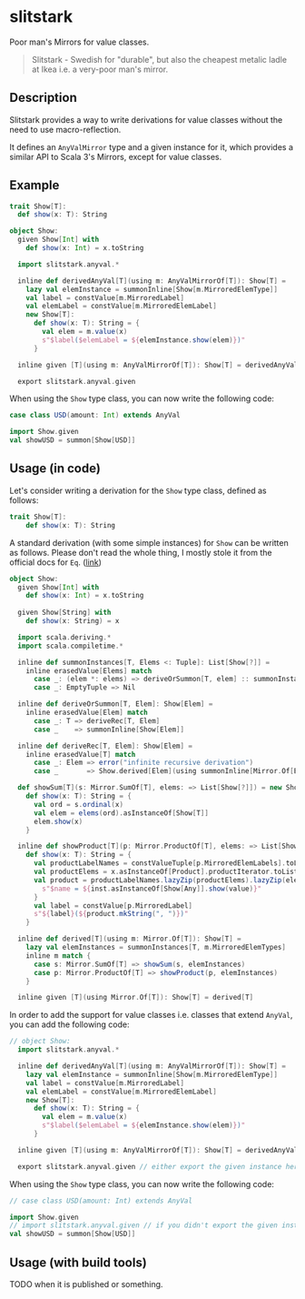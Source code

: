 # slitstark

Poor man's Mirrors for value classes.

> Slitstark - Swedish for "durable", but also the cheapest metalic ladle at Ikea i.e. a very-poor man's mirror.

## Description

Slitstark provides a way to write derivations for value classes without the need to use macro-reflection.

It defines an `AnyValMirror` type and a given instance for it, which provides a similar API to Scala 3's Mirrors, except for value classes.

## Example

```scala
trait Show[T]:
  def show(x: T): String

object Show:
  given Show[Int] with
    def show(x: Int) = x.toString

  import slitstark.anyval.*

  inline def derivedAnyVal[T](using m: AnyValMirrorOf[T]): Show[T] =
    lazy val elemInstance = summonInline[Show[m.MirroredElemType]]
    val label = constValue[m.MirroredLabel]
    val elemLabel = constValue[m.MirroredElemLabel]
    new Show[T]:
      def show(x: T): String = {
        val elem = m.value(x)
        s"$label($elemLabel = ${elemInstance.show(elem)})"
      }

  inline given [T](using m: AnyValMirrorOf[T]): Show[T] = derivedAnyVal[T]

  export slitstark.anyval.given
```

When using the `Show` type class, you can now write the following code:

```scala
case class USD(amount: Int) extends AnyVal

import Show.given
val showUSD = summon[Show[USD]]
```

## Usage (in code)

Let's consider writing a derivation for the `Show` type class, defined as follows:

```scala
trait Show[T]:
    def show(x: T): String
```

A standard derivation (with some simple instances) for `Show` can be written as follows. Please don't read the whole thing, I mostly stole it from the official docs for `Eq`. ([link]())

```scala
object Show:
  given Show[Int] with
    def show(x: Int) = x.toString
  
  given Show[String] with
    def show(x: String) = x

  import scala.deriving.*
  import scala.compiletime.*

  inline def summonInstances[T, Elems <: Tuple]: List[Show[?]] =
    inline erasedValue[Elems] match
      case _: (elem *: elems) => deriveOrSummon[T, elem] :: summonInstances[T, elems]
      case _: EmptyTuple => Nil

  inline def deriveOrSummon[T, Elem]: Show[Elem] =
    inline erasedValue[Elem] match
      case _: T => deriveRec[T, Elem]
      case _    => summonInline[Show[Elem]]

  inline def deriveRec[T, Elem]: Show[Elem] =
    inline erasedValue[T] match
      case _: Elem => error("infinite recursive derivation")
      case _       => Show.derived[Elem](using summonInline[Mirror.Of[Elem]])

  def showSum[T](s: Mirror.SumOf[T], elems: => List[Show[?]]) = new Show[T]:
    def show(x: T): String = {
      val ord = s.ordinal(x)
      val elem = elems(ord).asInstanceOf[Show[T]]
      elem.show(x)
    }

  inline def showProduct[T](p: Mirror.ProductOf[T], elems: => List[Show[?]]): Show[T] = new Show[T]:
    def show(x: T): String = {
      val productLabelNames = constValueTuple[p.MirroredElemLabels].toList.asInstanceOf[List[String]]
      val productElems = x.asInstanceOf[Product].productIterator.toList
      val product = productLabelNames.lazyZip(productElems).lazyZip(elems).map { case (name, value, inst) =>
        s"$name = ${inst.asInstanceOf[Show[Any]].show(value)}"
      }
      val label = constValue[p.MirroredLabel]
      s"${label}(${product.mkString(", ")})"
    }

  inline def derived[T](using m: Mirror.Of[T]): Show[T] =
    lazy val elemInstances = summonInstances[T, m.MirroredElemTypes]
    inline m match {
      case s: Mirror.SumOf[T] => showSum(s, elemInstances)
      case p: Mirror.ProductOf[T] => showProduct(p, elemInstances)
    }

  inline given [T](using Mirror.Of[T]): Show[T] = derived[T]
```

In order to add the support for value classes i.e. classes that extend `AnyVal`, you can add the following code:

```scala
// object Show:
  import slitstark.anyval.*

  inline def derivedAnyVal[T](using m: AnyValMirrorOf[T]): Show[T] =
    lazy val elemInstance = summonInline[Show[m.MirroredElemType]]
    val label = constValue[m.MirroredLabel]
    val elemLabel = constValue[m.MirroredElemLabel]
    new Show[T]:
      def show(x: T): String = {
        val elem = m.value(x)
        s"$label($elemLabel = ${elemInstance.show(elem)})"
      }

  inline given [T](using m: AnyValMirrorOf[T]): Show[T] = derivedAnyVal[T]

  export slitstark.anyval.given // either export the given instance here or import it in the scope where you want to use it
```

When using the `Show` type class, you can now write the following code:

```scala
// case class USD(amount: Int) extends AnyVal

import Show.given
// import slitstark.anyval.given // if you didn't export the given instance in the Show object
val showUSD = summon[Show[USD]]
```

## Usage (with build tools)

TODO when it is published or something.

